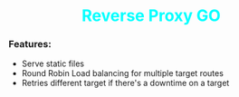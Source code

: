 <h1 style="text-align: center; color: aqua"> Reverse Proxy GO</h1>

### Features:
* Serve static files
* Round Robin Load balancing for multiple target routes
* Retries different target if there's a downtime on a target